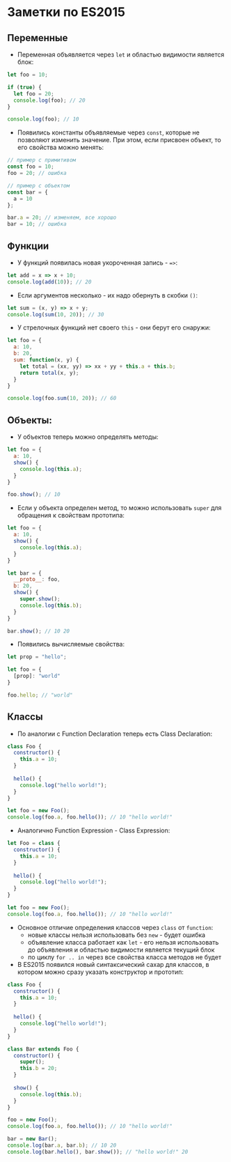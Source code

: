 # Заметки по ES2015

## Переменные
* Переменная объявляется через `let` и областью видимости является блок:
```javascript
let foo = 10;

if (true) {
  let foo = 20;
  console.log(foo); // 20
}

console.log(foo); // 10
```
* Появились константы объявляемые через `const`, которые не позволяют изменить значение. При этом, если присвоен объект, то его свойства можно менять:
```javascript
// пример с примитивом
const foo = 10;
foo = 20; // ошибка

// пример с объектом
const bar = {
  a = 10
};

bar.a = 20; // изменяем, все хорошо
bar = 10; // ошибка
```

## Функции
* У функций появилась новая укороченная запись - `=>`:
```javascript
let add = x => x + 10;
console.log(add(10)); // 20
```
* Если аргументов несколько - их надо обернуть в скобки `()`:
```javascript
let sum = (x, y) => x + y;
console.log(sum(10, 20)); // 30
```
* У стрелочных функций нет своего `this` - они берут его снаружи:
```javascript
let foo = {
  a: 10,
  b: 20,
  sum: function(x, y) {
    let total = (xx, yy) => xx + yy + this.a + this.b;
    return total(x, y);
  }
}

console.log(foo.sum(10, 20)); // 60
```

## Объекты:
* У объектов теперь можно определять методы:
```javascript
let foo = {
  a: 10,
  show() {
    console.log(this.a);
  }
}

foo.show(); // 10
```
* Если у объекта определен метод, то можно использовать `super` для обращения к свойствам прототипа:
```javascript
let foo = {
  a: 10,
  show() {
    console.log(this.a);
  }
}

let bar = {
  __proto__: foo,
  b: 20,
  show() {
    super.show();
    console.log(this.b);
  }
}

bar.show(); // 10 20
```
* Появились вычисляемые свойства:
```javascript
let prop = "hello";

let foo = {
  [prop]: "world"
}

foo.hello; // "world"
```

## Классы
* По аналогии с Function Declaration теперь есть Class Declaration:
```javascript
class Foo {
  constructor() {
    this.a = 10;
  }
  
  hello() {
    console.log("hello world!");
  }
}

let foo = new Foo();
console.log(foo.a, foo.hello()); // 10 "hello world!"
```
* Аналогично Function Expression - Class Expression:
```javascript
let Foo = class {
  constructor() {
    this.a = 10;
  }
  
  hello() {
    console.log("hello world!");
  }
}

let foo = new Foo();
console.log(foo.a, foo.hello()); // 10 "hello world!"
```
* Основное отличие определения классов через `class` от `function`:
  * новые классы нельзя использовать без `new` - будет ошибка
  * объявление класса работает как `let` - его нельзя использовать до объявления и областью видимости является текущий блок
  * по циклу `for .. in` через все свойства класса методов не будет
* В ES2015 появился новый синтаксический сахар для классов, в котором можно сразу указать конструктор и прототип:
```javascript
class Foo {
  constructor() {
    this.a = 10;
  }
  
  hello() {
    console.log("hello world!");
  }
}

class Bar extends Foo {
  constructor() {
    super();
    this.b = 20;
  }
  
  show() {
    console.log(this.b);
  }
}

foo = new Foo();
console.log(foo.a, foo.hello()); // 10 "hello world!"

bar = new Bar();
console.log(bar.a, bar.b); // 10 20
console.log(bar.hello(), bar.show()); // "hello world!" 20
```
